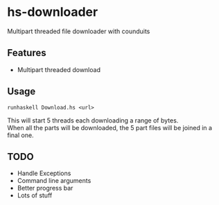 hs-downloader
=============

Multipart threaded file downloader with counduits

## Features
* Multipart threaded download


## Usage

	runhaskell Download.hs <url>
	

This will start 5 threads each downloading a range of bytes.  
When all the parts will be downloaded, the 5 part files will be joined in a final one.

## TODO
* Handle Exceptions
* Command line arguments
* Better progress bar
* Lots of stuff